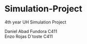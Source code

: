 # Simulation-Project
4th year UH Simulation Project

Daniel Abad Fundora C411  
Enzo Rojas D´toste C411
